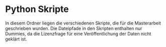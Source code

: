 # Python Skripte

In diesem Ordner liegen die verschiedenen Skripte, die für die Masterarbeit geschrieben wurden. Die Dateipfade in den Skripten enthalten nur Dummies, da die Lizenzfrage für eine Veröffentlichung der Daten nicht geklärt ist.